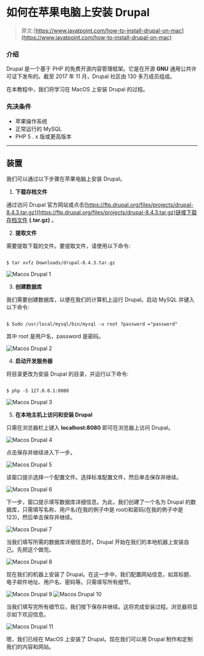 # 如何在苹果电脑上安装 Drupal

> 原文:[https://www.javatpoint.com/how-to-install-drupal-on-mac](https://www.javatpoint.com/how-to-install-drupal-on-mac)

### 介绍

Drupal 是一个基于 PHP 的免费开源内容管理框架。它是在开源 **GNU** 通用公共许可证下发布的。截至 2017 年 11 月，Drupal 社区由 130 多万成员组成。

在本教程中，我们将学习在 MacOS 上安装 Drupal 的过程。

### 先决条件

*   苹果操作系统
*   正常运行的 MySQL
*   PHP 5 . x 版或更高版本

* * *

## 装置

我们可以通过以下步骤在苹果电脑上安装 Drupal。

1) **下载存档文件**

通过访问 Drupal 官方网站或点击[https://ftp.drupal.org/files/projects/drupal-8.4.3.tar.gz](https://ftp.drupal.org/files/projects/drupal-8.4.3.tar.gz)链接下载存档文件 **(.tar.gz)** 。

2) **提取文件**

需要提取下载的文件。要提取文件，请使用以下命令:

```

$ tar xvfz Downloads/drupal-8.4.3.tar.gz

```

![Macos Drupal 1](../Images/259f5e548baf03223af345157355a04b.png)

3) **创建数据库**

我们需要创建数据库，以便在我们的计算机上运行 Drupal。启动 MySQL 并键入以下命令:

```

$ Sudo /usr/local/mysql/bin/mysql -u root ?password ="password" 

```

其中 root 是用户名，password 是密码。

![Macos Drupal 2](../Images/9f721290789fdef9c53a716d2b78d234.png)

4) **启动开发服务器**

将目录更改为安装 Drupal 的目录，并运行以下命令:

```

$ php -S 127.0.0.1:8080  

```

![Macos Drupal 3](../Images/25cdf59a35fd6d8d1a48447fa9ffb1a3.png)

5) **在本地主机上访问和安装 Drupal**

只需在浏览器栏上键入 **localhost:8080** 即可在浏览器上访问 Drupal。

![Macos Drupal 4](../Images/fb2330bf61a50836a92e4c6c0da91bd8.png)

点击保存并继续进入下一步。

![Macos Drupal 5](../Images/8df9086826d8112fb8819b9ee17c1eef.png)

该窗口提示选择一个配置文件。选择标准配置文件，然后单击保存并继续。

![Macos Drupal 6](../Images/daec155f3aa1193f2d70ab8f6b3ae3d4.png)

下一步，窗口提示填写数据库详细信息。为此，我们创建了一个名为 Drupal 的数据库，只需填写名称、用户名(在我的例子中是 root)和密码(在我的例子中是 123)，然后单击保存并继续。

![Macos Drupal 7](../Images/0f3e690f39b6682af6ff2dbbfd1e8713.png)

当我们填写所需的数据库详细信息时，Drupal 开始在我们的本地机器上安装自己。先把这个做完。

![Macos Drupal 8](../Images/a4903fa18c955509f1cd1a9ceb95fce5.png)

现在我们的机器上安装了 Drupal。在这一步中，我们配置网站信息，如其标题、电子邮件地址、用户名、密码等。只需填写所有细节。

![Macos Drupal 9](../Images/c64b32ae1c5e37189310cf5e53b1935f.png)
![Macos Drupal 10](../Images/29b96025ebfd69443fdd2d86806523e1.png)

当我们填写完所有细节后，我们按下保存并继续。这将完成安装过程。浏览器将显示如下欢迎信息。

![Macos Drupal 11](../Images/7427ce01cdabce0e0a8e21fbe521594e.png)

嗯，我们已经在 MacOS 上安装了 Drupal。现在我们可以用 Drupal 制作和定制我们的内容和网站。